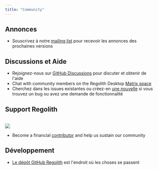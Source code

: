 ```yaml
---
title: "Community"
---
```


## Annonces

* Souscrivez à notre [mailing list] pour recevoir les annonces des prochaines versions

## Discussions et Aide

- Rejoignez-nous sur [GitHub Discussions] pour discuter et obtenir de l'aide
- Chat with community members on the Regolith Desktop [Matrix space]
- Cherchez dans les issues existantes ou créez-en [une nouvelle] si vous trouvez un bug ou avez une demande de fonctionnalité

## Support Regolith

<br />
<a href="https://opencollective.com/regolith/donate" target="_blank" rel="noreferrer"><img class="not-prose" src='https://badgen.net/opencollective/backers/regolith'/></a>

* Become a financial [contributor] and help us sustain our community

## Développement

* [Le dépôt GitHub Regolith] est l'endroit où les choses se passent

[mailing list]: https://www.freelists.org/list/regolith-linux
[GitHub Discussions]: https://github.com/orgs/regolith-linux/discussions
[Matrix space]: https://matrix.to/#/#regolith-desktop:matrix.org
[une nouvelle]: https://github.com/regolith-linux/regolith-desktop/issues
[contributor]: https://opencollective.com/regolith/contribute
[Le dépôt GitHub Regolith]: https://github.com/regolith-linux/
